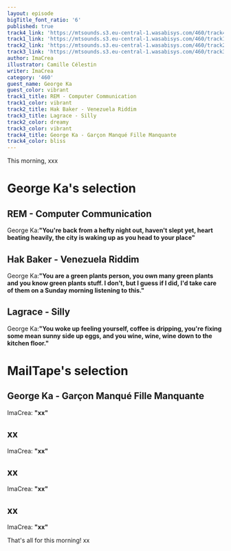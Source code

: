 ```yaml
---
layout: episode
bigTitle_font_ratio: '6'
published: true
track4_link: 'https://mtsounds.s3.eu-central-1.wasabisys.com/460/track4.mp3'
track1_link: 'https://mtsounds.s3.eu-central-1.wasabisys.com/460/track1.mp3'
track2_link: 'https://mtsounds.s3.eu-central-1.wasabisys.com/460/track2.mp3'
track3_link: 'https://mtsounds.s3.eu-central-1.wasabisys.com/460/track3.mp3'
author: ImaCrea
illustrator: Camille Célestin
writer: ImaCrea
category: '460'
guest_name: George Ka
guest_color: vibrant
track1_title: REM - Computer Communication
track1_color: vibrant
track2_title: Hak Baker - Venezuela Riddim
track3_title: Lagrace - Silly
track2_color: dreamy
track3_color: vibrant
track4_title: George Ka - Garçon Manqué Fille Manquante
track4_color: bliss
---
```


<p id="introduction">This morning, xxx</p>

# George Ka's selection

## REM - Computer Communication
George Ka:**"**You're back from a hefty night out, haven't slept yet, heart beating heavily, the city is waking up as you head to your place**"**

## Hak Baker - Venezuela Riddim 
George Ka:**"**You are a green plants person, you own many green plants and you know green plants stuff. I don't, but I guess if I did, I'd take care of them on a Sunday morning listening to this.**"**

## Lagrace - Silly
George Ka:**"**You woke up feeling yourself, coffee is dripping, you're fixing some mean sunny side up eggs, and you wine, wine, wine down to the kitchen floor.**"**

# MailTape's selection

## George Ka -  Garçon Manqué Fille Manquante 
ImaCrea: **"**xx**"**

## xx
ImaCrea: **"**xx**"**

## xx
ImaCrea: **"**xx**"**

## xx
ImaCrea: **"**xx**"** 

<p id="outroduction"> That's all for this morning! xx</p>

